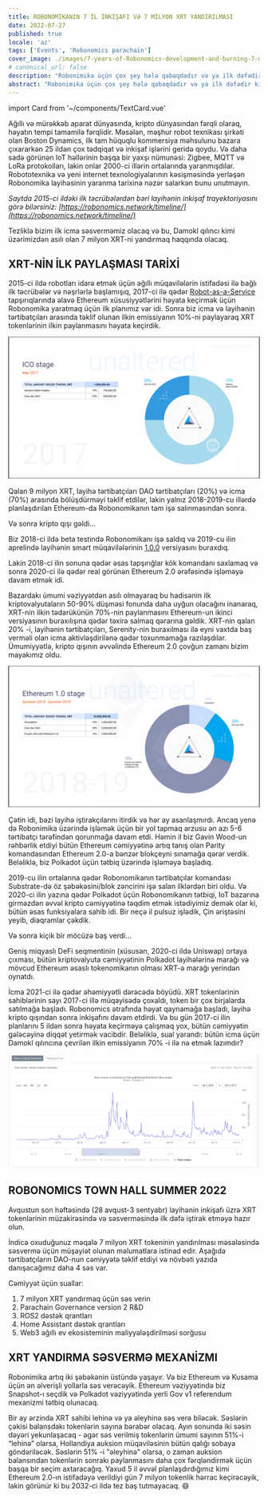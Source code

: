 ```yaml
---
title: ROBONOMİKANIN 7 İL İNKİŞAFI VƏ 7 MİLYON XRT YANDIRILMASI
date: 2022-07-27
published: true
locale: 'az'
tags: ['Events', 'Robonomics parachain']
cover_image: ./images/7-years-of-Robonomics-development-and-burning-7-million-XRT/7-years-of-Robonomics-development-and-burning-7-million-XRT.jpg
# canonical_url: false
description: "Robonimika üçün çox şey hələ qabaqdadır və ya ilk dəfədir ki, baş verir."
abstract: "Robonimika üçün çox şey hələ qabaqdadır və ya ilk dəfədir ki, baş verir."
---
```

import Card from '~/components/TextCard.vue'

Ağıllı və mürəkkəb aparat dünyasında, kripto dünyasından fərqli olaraq, həyatın tempi tamamilə fərqlidir. Məsələn, məşhur robot texnikası şirkəti olan Boston Dynamics, ilk tam hüquqlu kommersiya məhsulunu bazara çıxararkən 25 ildən çox tədqiqat və inkişaf işlərini geridə qoydu. Və daha sadə görünən IoT həllərinin başqa bir yaxşı nümunəsi: Zigbee, MQTT və LoRa protokolları, lakin onlar 2000-ci illərin ortalarında yaranmışdılar. Robototexnika və yeni internet texnologiyalarının kəsişməsində yerləşən Robonomika layihəsinin yaranma tarixinə nəzər salarkən bunu unutmayın.

*Saytda 2015-ci ildəki ilk təcrübələrdən bəri layihənin inkişaf trayektoriyasını görə bilərsiniz: [https://robonomics.network/timeline/](https://robonomics.network/timeline/)*

Tezliklə bizim ilk icma səsverməmiz olacaq və bu, Damokl qılıncı kimi üzərimizdən asılı olan 7 milyon XRT-ni yandırmaq haqqında olacaq.

## XRT-NİN İLK PAYLAŞMASI TARİXİ

2015-ci ildə robotları idarə etmək üçün ağıllı müqavilələrin istifadəsi ilə bağlı ilk təcrübələr və nəşrlərlə başlamışıq, 2017-ci ilə qədər [Robot-as-a-Service](https://en.wikipedia.org/wiki/Robot_as_a_service)  tapşırıqlarında əlavə Ethereum xüsusiyyətlərini həyata keçirmək üçün Robonomika yaratmaq üçün ilk planımız var idi. Sonra biz icma və layihənin tərtibatçıları arasında təklif olunan ilkin emissiyanın 10%-ni paylayaraq XRT tokenlərinin ilkin paylanmasını həyata keçirdik. 

![ICO Stage](./images/7-years-of-Robonomics-development-and-burning-7-million-XRT/7-years-img-1.png)

Qalan 9 milyon XRT, layihə tərtibatçıları DAO tərtibatçıları (20%) və icma (70%) arasında bölüşdürməyi təklif etdilər, lakin yalnız 2018-2019-cu illərdə planlaşdırılan Ethereum-da Robonomikanın tam işə salınmasından sonra.

Və sonra kripto qışı gəldi...

Biz 2018-ci ildə beta testində Robonomikanı işə saldıq və 2019-cu ilin aprelində layihənin smart müqavilələrinin [1.0.0](https://github.com/airalab/robonomics_contracts/releases/tag/v1.0) versiyasını buraxdıq.

Lakin 2018-ci ilin sonuna qədər əsas tapşırığlar kök komandanı saxlamaq və sonra 2020-ci ilə qədər real görünən Ethereum 2.0 ərəfəsində işləməyə davam etmək idi.

Bazardakı ümumi vəziyyətdən asılı olmayaraq bu hadisənin ilk kriptovalyutaların 50-90% düşməsi fonunda daha uyğun olacağını inanaraq, XRT-nin ilkin tədarükünün 70%-nin paylanmasını Ethereum-un ikinci versiyasının buraxılışına qədər təxirə salmaq qərarına gəldik. XRT-nin qalan 20% -i, layihənin tərtibatçıları, Serenity-nin buraxılması ilə eyni vaxtda baş verməli olan icma aktivləşdirilənə qədər toxunmamağa razılaşdılar. Ümumiyyətlə, kripto qışının əvvəlində Ethereum 2.0 çovğun zamanı bizim mayakımız oldu.

![Ethereum 1.0 Stage](./images/7-years-of-Robonomics-development-and-burning-7-million-XRT/7-years-img-2.png)

Çətin idi, bəzi layihə iştirakçılarını itirdik və hər ay asanlaşmırdı. Ancaq yenə də Robonimika üzərində işləmək üçün bir yol tapmaq arzusu ən azı 5-6 tərtibatçı tərəfindən qorunmağa davam etdi. Həmin il biz Gavin Wood-un rəhbərlik etdiyi bütün Ethereum cəmiyyətinə artıq tanış olan Parity komandasından Ethereum 2.0-a bənzər blokçeyni sınamağa qərar verdik. Beləliklə, biz Polkadot üçün tətbiq üzərində işləməyə başladıq.

2019-cu ilin ortalarına qədər Robonomikanın tərtibatçılar komandası Substrate-də öz şəbəkəsini/blok zəncirini işə salan ilklərdən biri oldu. Və 2020-ci ilin yazına qədər Polkadot üçün Robonomikanın tətbiqi, IoT bazarına girməzdən əvvəl kripto cəmiyyətinə təqdim etmək istədiyimiz demək olar ki, bütün əsas funksiyalara sahib idi. Bir neçə il pulsuz işlədik, Çin əriştəsini yeyib, diaqramlar çəkdik.

Və sonra kiçik bir möcüzə baş verdi...

Geniş miqyaslı DeFi seqmentinin (xüsusən, 2020-ci ildə Uniswap) ortaya çıxması, bütün kriptovalyuta cəmiyyətinin Polkadot layihələrinə marağı və mövcud Ethereum əsaslı tokenomikanın olması XRT-ə marağı yerindən oynatdı.

İcma 2021-ci ilə qədər əhəmiyyətli dərəcədə böyüdü. XRT tokenlərinin sahiblərinin sayı 2017-ci illə müqayisədə çoxaldı, token bir çox birjalarda satılmağa başladı. Robonomics ətrafında həyat qaynamağa başladı, layihə kripto qışından sonra inkişafını davam etdirdi. Və bu gün 2017-ci ilin planlarını 5 ildən sonra həyata keçirməyə çalışmaq yox, bütün cəmiyyətin gələcəyinə diqqət yetirmək vacibdir. Beləliklə, sual yarandı: bütün icma üçün Damokl qılıncına çevrilən ilkin emissiyanın 70% -i ilə nə etmək lazımdır?

![Token contract overview](./images/7-years-of-Robonomics-development-and-burning-7-million-XRT/7-years-img-3.png)

## ROBONOMICS TOWN HALL SUMMER 2022

Avqustun son həftəsində (28 avqust-3 sentyabr) layihənin inkişafı üzrə XRT tokenlərinin müzakirəsində və səsverməsində ilk dəfə iştirak etməyə hazır olun.

İndicə oxuduğunuz məqalə 7 milyon XRT tokeninin yandırılması məsələsində səsvermə üçün müşayiət olunan məlumatlara istinad edir. Aşağıda tərtibatçıların DAO-nun cəmiyyətə təklif etdiyi və növbəti yazıda danışacağımız daha 4 səs var.

Cəmiyyət üçün suallar:

1. 7 milyon XRT yandırmaq üçün səs verin
2. Parachain Governance version 2 R&D
3. ROS2 dəstək qrantları
4. Home Assistant dəstək qrantları
5. Web3 ağıllı ev ekosisteminin maliyyələşdirilməsi sorğusu

## XRT YANDIRMA SƏSVERMƏ MEXANİZMI

Robonimika artıq iki şəbəkənin üstündə yaşayır. Və biz Ethereum və Kusama üçün ən əlverişli yollarla səs verəcəyik. Ethereum vəziyyətində biz Snapshot-ı seçdik və Polkadot vəziyyətində yerli Gov v1 referendum mexanizmi tətbiq olunacaq.

Bir ay ərzində XRT sahibi lehinə və ya əleyhinə səs verə biləcək. Səslərin çəkisi balansdakı tokenlərin sayına bərabər olacaq. Ayın sonunda iki səsin dəyəri yekunlaşacaq - əgər səs verilmiş tokenlərin ümumi sayının 51%-i “lehinə” olarsa, Hollandiya auksion müqaviləsinin bütün qalığı sobaya göndəriləcək. Səslərin 51% -i "əleyhinə" olarsa, o zaman auksion balansından tokenlərin sonrakı paylanmasını daha çox fərqləndirmək üçün başqa bir seçim axtaracağıq. Yaxud 5 il əvvəl planlaşdırdığımız kimi Ethereum 2.0-ın istifadəyə verildiyi gün 7 milyon tokenlik hərrac keçirəcəyik, lakin görünür ki bu 2032-ci ildə tez baş tutmayacaq. 😄